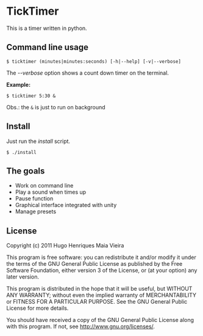 # TickTimer

This is a timer written in python.

## Command line usage

    $ ticktimer (minutes|minutes:seconds) [-h|--help] [-v|--verbose]

The _--verbose_ option shows a count down timer on the terminal.

**Example:**

    $ ticktimer 5:30 &

Obs.: the `&` is just to run on background


## Install

Just run the _install_ script.

    $ ./install


## The goals

- Work on command line
- Play a sound when times up
- Pause function
- Graphical interface integrated with unity
- Manage presets


## License

Copyright (c) 2011 Hugo Henriques Maia Vieira

This program is free software: you can redistribute it and/or modify
it under the terms of the GNU General Public License as published by
the Free Software Foundation, either version 3 of the License, or
(at your option) any later version.

This program is distributed in the hope that it will be useful,
but WITHOUT ANY WARRANTY; without even the implied warranty of
MERCHANTABILITY or FITNESS FOR A PARTICULAR PURPOSE.  See the
GNU General Public License for more details.

You should have received a copy of the GNU General Public License
along with this program.  If not, see <http://www.gnu.org/licenses/>.

